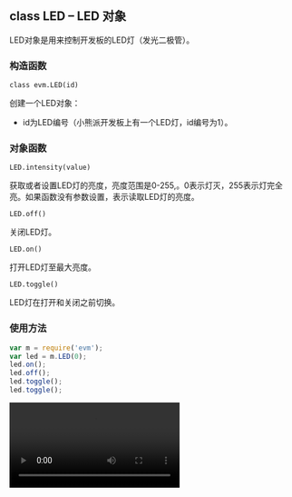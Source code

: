## class LED – LED 对象

LED对象是用来控制开发板的LED灯（发光二极管）。

### 构造函数

` class evm.LED(id) `

 创建一个LED对象：
*  id为LED编号（小熊派开发板上有一个LED灯，id编号为1）。
    
    
### 对象函数

`LED.intensity(value)`

获取或者设置LED灯的亮度，亮度范围是0-255,。0表示灯灭，255表示灯完全亮。如果函数没有参数设置，表示读取LED灯的亮度。

`LED.off()`

关闭LED灯。

`LED.on()`

打开LED灯至最大亮度。

`LED.toggle()`

LED灯在打开和关闭之前切换。

### 使用方法

```javascript
var m = require('evm');
var led = m.LED(0);
led.on();
led.off();
led.toggle();
led.toggle();
```
<video src="http://47.105.117.50:12306/djf/evm_doc_publish/raw/master/zh-cn/vedio/led.mp4?inline=false" 
controls="controls"></video> 



